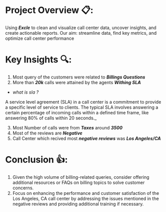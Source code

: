 # Project Overview 📋:
Using **_Excle_** to clean and visualize call center data, uncover insights, and create actionable reports. Our aim: streamline data, find key metrics, and optimize call center performance

# Key Insights 🔍:
1. Most query of the customers were related to _**Billings Questions**_
2. More than _**20k**_ calls were attained by the agents _**Withing SLA**_

  - _what is sla ?_

  A service level agreement (SLA) in a call center is a commitment to provide a specific level of service to clients. The typical SLA involves answering a certain   percentage of incoming calls within a defined time frame, like answering 80% of calls within 20 seconds._

3. Most Number of calls were from _**Taxes**_ around _**3500**_
4. Most of the reviews are _**Negative**_
5. Call Center which recived most _**negative reviews**_ was _**Los Angeles/CA**_

# Conclusion 👍:
1. Given the high volume of billing-related queries, consider offering additional resources or FAQs on billing topics to solve customer concerns.
2. Focus on enhancing the performance and customer satisfaction of the Los Angeles, CA call center by addressing the issues mentioned in the negative reviews and providing additional training if necessary.
